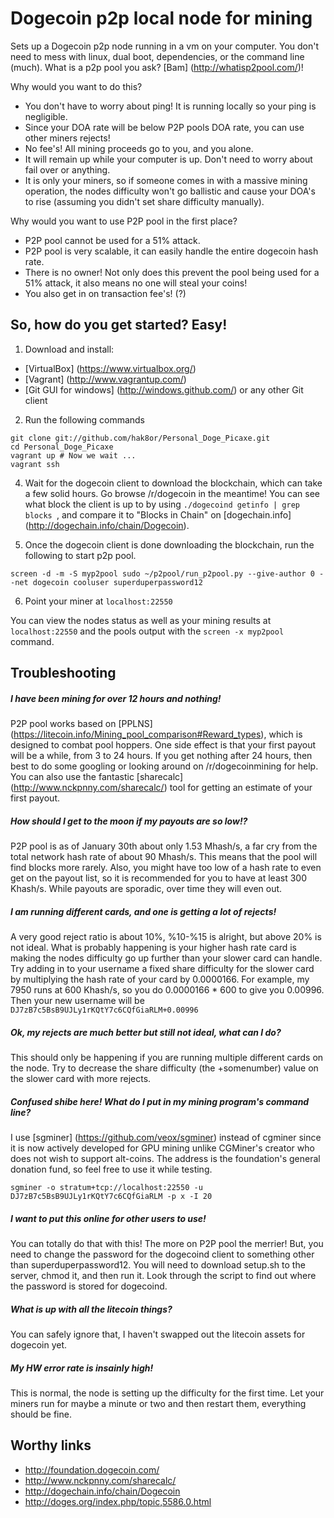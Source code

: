 Dogecoin p2p local node for mining
==================================

Sets up a Dogecoin p2p node running in a vm on your computer. You don't need to mess with linux, dual boot, dependencies, or the command line (much). What is a p2p pool you ask? [Bam] (http://whatisp2pool.com/)!

Why would you want to do this?
- You don't have to worry about ping! It is running locally so your ping is negligible.
- Since your DOA rate will be below P2P pools DOA rate, you can use other miners rejects!
- No fee's! All mining proceeds go to you, and you alone.
- It will remain up while your computer is up. Don't need to worry about fail over or anything.
- It is only your miners, so if someone comes in with a massive mining operation, the nodes difficulty won't go ballistic and cause your DOA's to rise (assuming you didn't set share difficulty manually).

Why would you want to use P2P pool in the first place?
- P2P pool cannot be used for a 51% attack.
- P2P pool is very scalable, it can easily handle the entire dogecoin hash rate.
- There is no owner! Not only does this prevent the pool being used for a 51% attack, it also means no one will steal your coins!
- You also get in on transaction fee's! (?)


So, how do you get started? Easy!
---------------------------------
1) Download and install:
- [VirtualBox] (https://www.virtualbox.org/)
- [Vagrant] (http://www.vagrantup.com/)
- [Git GUI for windows] (http://windows.github.com/) or any other Git client
 
2) Run the following commands
```Batchfile
git clone git://github.com/hak8or/Personal_Doge_Picaxe.git
cd Personal_Doge_Picaxe
vagrant up # Now we wait ...
vagrant ssh
```
4) Wait for the dogecoin client to download the blockchain, which can take a few solid hours. Go browse /r/dogecoin in the meantime! You can see what block the client is up to by using ```./dogecoind getinfo | grep blocks ```, and compare it to "Blocks in Chain" on [dogechain.info] (http://dogechain.info/chain/Dogecoin).

5) Once the dogecoin client is done downloading the blockchain, run the following to start p2p pool.
```Batchfile
screen -d -m -S myp2pool sudo ~/p2pool/run_p2pool.py --give-author 0 --net dogecoin cooluser superduperpassword12
```

6) Point your miner at ```localhost:22550```

You can view the nodes status as well as your mining results at ```localhost:22550``` and the pools output with the ```screen -x myp2pool``` command.

Troubleshooting
---------------
##### I have been mining for over 12 hours and nothing!
P2P pool works based on [PPLNS] (https://litecoin.info/Mining_pool_comparison#Reward_types), which is designed to combat pool hoppers. One side effect is that your first payout will be a while, from 3 to 24 hours. If you get nothing after 24 hours, then best to do some googling or looking around on /r/dogecoinmining for help. You can also use the fantastic [sharecalc] (http://www.nckpnny.com/sharecalc/) tool for getting an estimate of your first payout.


##### How should I get to the moon if my payouts are so low!?
P2P pool is as of January 30th about only 1.53 Mhash/s, a far cry from the total network hash rate of about 90 Mhash/s. This means that the pool will find blocks more rarely. Also, you might have too low of a hash rate to even get on the payout list, so it is recommended for you to have at least 300 Khash/s. While payouts are sporadic, over time they will even out.


##### I am running different cards, and one is getting a lot of rejects!
A very good reject ratio is about 10%, %10-%15 is alright, but above 20% is not ideal. What is probably happening is your higher hash rate card is making the nodes difficulty go up further than your slower card can handle. Try adding in to your username a fixed share difficulty for the slower card by multiplying the hash rate of your card by 0.0000166. For example, my 7950 runs at 600 Khash/s, so you do 0.0000166 * 600 to give you 0.00996. Then your new username will be 
``` DJ7zB7c5BsB9UJLy1rKQtY7c6CQfGiaRLM+0.00996 ```


##### Ok, my rejects are much better but still not ideal, what can I do?
This should only be happening if you are running multiple different cards on the node. Try to decrease the share difficulty (the +somenumber) value on the slower card with more rejects.


##### *Confused shibe here!* What do I put in my mining program's command line? 
I use [sgminer] (https://github.com/veox/sgminer) instead of cgminer since it is now actively developed for GPU mining unlike CGMiner's creator who does not wish to support alt-coins. The address is the foundation's general donation fund, so feel free to use it while testing.
```Bashfile
sgminer -o stratum+tcp://localhost:22550 -u DJ7zB7c5BsB9UJLy1rKQtY7c6CQfGiaRLM -p x -I 20
```


##### I want to put this online for other users to use!
You can totally do that with this! The more on P2P pool the merrier! But, you need to change the password for the dogecoind client to something other than superduperpassword12. You will need to download setup.sh to the server, chmod it, and then run it. Look through the script to find out where the password is stored for dogecoind.


##### What is up with all the litecoin things? 
You can safely ignore that, I haven't swapped out the litecoin assets for dogecoin yet.


##### My HW error rate is insainly high!
This is normal, the node is setting up the difficulty for the first time. Let your miners run for maybe a minute or two and then restart them, everything should be fine.


Worthy links
------------
- http://foundation.dogecoin.com/
- http://www.nckpnny.com/sharecalc/
- http://dogechain.info/chain/Dogecoin
- http://doges.org/index.php/topic,5586.0.html
